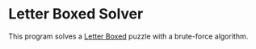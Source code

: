 # Letter Boxed Solver

This program solves a [Letter Boxed](https://www.nytimes.com/puzzles/letter-boxed) puzzle with a brute-force algorithm.